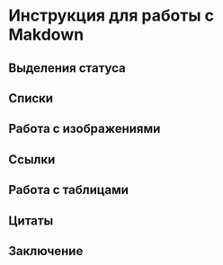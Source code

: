 # Инструкция для работы с Makdown

## Выделения статуса

## Списки

##  Работа с изображениями

## Ссылки

## Работа с таблицами

## Цитаты

## Заключение
